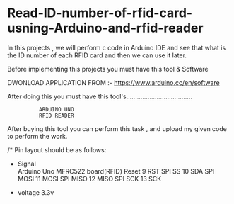 # Read-ID-number-of-rfid-card-usning-Arduino-and-rfid-reader
In this projects , we will perform c code in Arduino IDE and see that what is the ID number of each RFID card and then we can use it later.

Before implementing this projects you must have this tool & Software

DWONLOAD APPLICATION FROM :- https://www.arduino.cc/en/software

After doing this you must have this tool's.....................................

              ARDUINO UNO 
              RFID READER
After buying this tool you can perform this task , and upload my given code to perform the work.


/* Pin layout should be as follows:
 * Signal     
              Arduino Uno          MFRC522 board(RFID)
 Reset               9             RST
 SPI SS              10            SDA
 SPI MOSI            11            MOSI
 SPI MISO            12            MISO
 SPI SCK             13            SCK
 
 
 * voltage 3.3v  
